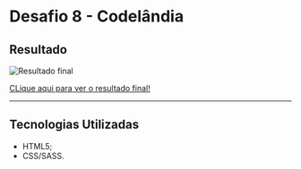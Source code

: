 # Desafio 8 - Codelândia

## Resultado

![Resultado final](./design/result.png)

[CLique aqui para ver o resultado final!](https://wellsantoss.github.io/desafios-codelandia/desafio8/index.html)

---

## Tecnologias Utilizadas

- HTML5;
- CSS/SASS.

